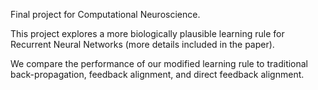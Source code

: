 Final project for Computational Neuroscience.

This project explores a more biologically plausible learning rule for Recurrent Neural Networks (more details included in the paper).

We compare the performance of our modified learning rule to traditional back-propagation, feedback alignment, and direct feedback alignment.
